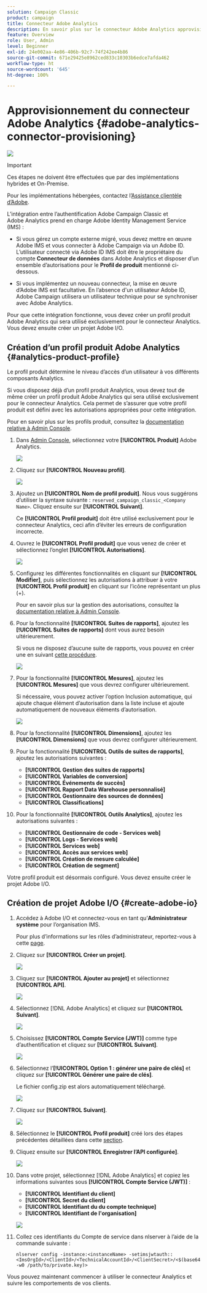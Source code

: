 ```yaml
---
solution: Campaign Classic
product: campaign
title: Connecteur Adobe Analytics
description: En savoir plus sur le connecteur Adobe Analytics approvisionnement
feature: Overview
role: User, Admin
level: Beginner
exl-id: 24e002aa-4e86-406b-92c7-74f242ee4b86
source-git-commit: 671e29425e8962ced833c10303b6edce7afda462
workflow-type: ht
source-wordcount: '645'
ht-degree: 100%

---
```


# Approvisionnement du connecteur Adobe Analytics {#adobe-analytics-connector-provisioning}

![](../../assets/v7-only.svg)

>[!IMPORTANT]
>
> Ces étapes ne doivent être effectuées que par des implémentations hybrides et On-Premise.
>
>Pour les implémentations hébergées, contactez l’[Assistance clientèle d’Adobe](https://helpx.adobe.com/fr/enterprise/admin-guide.html/enterprise/using/support-for-experience-cloud.ug.html).

L’intégration entre l’authentification Adobe Campaign Classic et Adobe Analytics prend en charge Adobe Identity Management Service (IMS) :

* Si vous gérez un compte externe migré, vous devez mettre en œuvre Adobe IMS et vous connecter à Adobe Campaign via un Adobe ID. L’utilisateur connecté via Adobe ID IMS doit être le propriétaire du compte **Connecteur de données** dans Adobe Analytics et disposer d’un ensemble d’autorisations pour le **Profil de produit** mentionné ci-dessous.

* Si vous implémentez un nouveau connecteur, la mise en œuvre d’Adobe IMS est facultative. En l’absence d&#39;un utilisateur Adobe ID, Adobe Campaign utilisera un utilisateur technique pour se synchroniser avec Adobe Analytics.

Pour que cette intégration fonctionne, vous devez créer un profil produit Adobe Analytics qui sera utilisé exclusivement pour le connecteur Analytics. Vous devez ensuite créer un projet Adobe I/O.

## Création d’un profil produit Adobe Analytics {#analytics-product-profile}

Le profil produit détermine le niveau d’accès d’un utilisateur à vos différents composants Analytics.

Si vous disposez déjà d’un profil produit Analytics, vous devez tout de même créer un profil produit Adobe Analytics qui sera utilisé exclusivement pour le connecteur Analytics. Cela permet de s’assurer que votre profil produit est défini avec les autorisations appropriées pour cette intégration.

Pour en savoir plus sur les profils produit, consultez la [documentation relative à Admin Console](https://helpx.adobe.com/fr/enterprise/admin-guide.html).

1. Dans [Admin Console](https://adminconsole.adobe.com/), sélectionnez votre **[!UICONTROL Produit]** Adobe Analytics.

   ![](assets/do-not-localize/triggers_1.png)

1. Cliquez sur **[!UICONTROL Nouveau profil]**.

   ![](assets/do-not-localize/triggers_2.png)

1. Ajoutez un **[!UICONTROL Nom de profil produit]**. Nous vous suggérons d’utiliser la syntaxe suivante : `reserved_campaign_classic_<Company Name>`. Cliquez ensuite sur **[!UICONTROL Suivant]**.

   Ce **[!UICONTROL Profil produit]** doit être utilisé exclusivement pour le connecteur Analytics, ceci afin d’éviter les erreurs de configuration incorrecte.

1. Ouvrez le **[!UICONTROL Profil produit]** que vous venez de créer et sélectionnez l’onglet **[!UICONTROL Autorisations]**.

   ![](assets/do-not-localize/triggers_3.png)

1. Configurez les différentes fonctionnalités en cliquant sur **[!UICONTROL Modifier]**, puis sélectionnez les autorisations à attribuer à votre **[!UICONTROL Profil produit]** en cliquant sur l’icône représentant un plus (+).

   Pour en savoir plus sur la gestion des autorisations, consultez la [documentation relative à Admin Console](https://helpx.adobe.com/fr/enterprise/using/manage-permissions-and-roles.html).

1. Pour la fonctionnalité **[!UICONTROL Suites de rapports]**, ajoutez les **[!UICONTROL Suites de rapports]** dont vous aurez besoin ultérieurement.

   Si vous ne disposez d’aucune suite de rapports, vous pouvez en créer une en suivant [cette procédure](../../platform/using/adobe-analytics-connector.md#report-suite-analytics).

   ![](assets/do-not-localize/triggers_4.png)

1. Pour la fonctionnalité **[!UICONTROL Mesures]**, ajoutez les **[!UICONTROL Mesures]** que vous devrez configurer ultérieurement.

   Si nécessaire, vous pouvez activer l’option Inclusion automatique, qui ajoute chaque élément d’autorisation dans la liste incluse et ajoute automatiquement de nouveaux éléments d’autorisation.

   ![](assets/do-not-localize/triggers_13.png)

1. Pour la fonctionnalité **[!UICONTROL Dimensions]**, ajoutez les **[!UICONTROL Dimensions]** que vous devrez configurer ultérieurement.

1. Pour la fonctionnalité **[!UICONTROL Outils de suites de rapports]**, ajoutez les autorisations suivantes :

   * **[!UICONTROL Gestion des suites de rapports]**
   * **[!UICONTROL Variables de conversion]**
   * **[!UICONTROL Événements de succès]**
   * **[!UICONTROL Rapport Data Warehouse personnalisé]**
   * **[!UICONTROL Gestionnaire des sources de données]**
   * **[!UICONTROL Classifications]**

1. Pour la fonctionnalité **[!UICONTROL Outils Analytics]**, ajoutez les autorisations suivantes :

   * **[!UICONTROL Gestionnaire de code - Services web]**
   * **[!UICONTROL Logs - Services web]**
   * **[!UICONTROL Services web]**
   * **[!UICONTROL Accès aux services web]**
   * **[!UICONTROL Création de mesure calculée]**
   * **[!UICONTROL Création de segment]**

Votre profil produit est désormais configuré. Vous devez ensuite créer le projet Adobe I/O.

## Création de projet Adobe I/O {#create-adobe-io}

1. Accédez à Adobe I/O et connectez-vous en tant qu’**Administrateur système** pour I’organisation IMS.

   Pour plus d’informations sur les rôles d’administrateur, reportez-vous à cette [page](https://helpx.adobe.com/fr/enterprise/using/admin-roles.html).

1. Cliquez sur **[!UICONTROL Créer un projet]**.

   ![](assets/do-not-localize/triggers_5.png)

1. Cliquez sur **[!UICONTROL Ajouter au projet]** et sélectionnez **[!UICONTROL API]**.

   ![](assets/do-not-localize/triggers_6.png)

1. Sélectionnez [!DNL Adobe Analytics] et cliquez sur **[!UICONTROL Suivant]**.

   ![](assets/do-not-localize/triggers_7.png)

1. Choisissez **[!UICONTROL Compte Service (JWT)]** comme type d’authentification et cliquez sur **[!UICONTROL Suivant]**.

   ![](assets/do-not-localize/triggers_8.png)

1. Sélectionnez l’**[!UICONTROL Option 1 : générer une paire de clés]** et cliquez sur **[!UICONTROL Générer une paire de clés]**.

   Le fichier config.zip est alors automatiquement téléchargé.

   ![](assets/do-not-localize/triggers_9.png)

1. Cliquez sur **[!UICONTROL Suivant]**.

   ![](assets/do-not-localize/triggers_10.png)

1. Sélectionnez le **[!UICONTROL Profil produit]** créé lors des étapes précédentes détaillées dans cette [section](#analytics-product-profile).

1. Cliquez ensuite sur **[!UICONTROL Enregistrer l’API configurée]**.

   ![](assets/do-not-localize/triggers_11.png)

1. Dans votre projet, sélectionnez [!DNL Adobe Analytics] et copiez les informations suivantes sous **[!UICONTROL Compte Service (JWT)]** :

   * **[!UICONTROL Identifiant du client]**
   * **[!UICONTROL Secret du client]**
   * **[!UICONTROL Identifiant du du compte technique]**
   * **[!UICONTROL Identifiant de l&#39;organisation]**

   ![](assets/do-not-localize/triggers_12.png)

1. Collez ces identifiants du Compte de service dans nlserver à l’aide de la commande suivante :

   ```
   nlserver config -instance:<instanceName> -setimsjwtauth::<ImsOrgId>/<ClientId>/<TechnicalAccountId>/<ClientSecret>/<$(base64 -w0 /path/to/private.key)>
   ```

Vous pouvez maintenant commencer à utiliser le connecteur Analytics et suivre les comportements de vos clients.

